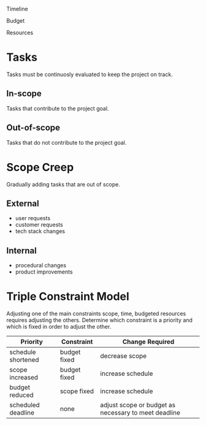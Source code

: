 
Timeline

Budget

Resources


# Tasks

Tasks must be continuosly evaluated to keep the project on track.
## In-scope

Tasks that contribute to the project goal.

## Out-of-scope

Tasks that do not contribute to the project goal.

# Scope Creep

Gradually adding tasks that are out of scope.

## External

- user requests
- customer requests
- tech stack changes

## Internal

- procedural changes
- product improvements

# Triple Constraint Model

Adjusting one of the main constraints scope, time, budgeted resources requires adjusting the others. Determine which constraint is a priority and which is fixed in order to adjust the other.

|Priority|Constraint|Change Required|
|--|--|--|
|schedule shortened|budget fixed|decrease scope|
|scope increased|budget fixed|increase schedule|
|budget reduced|scope fixed|increase schedule|
|scheduled deadline|none|adjust scope or budget as necessary to meet deadline|

